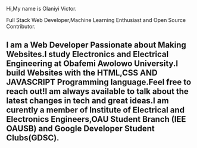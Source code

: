 Hi,My name is Olaniyi Victor.

Full Stack Web Developer,Machine Learning Enthusiast and Open Source Contributor.

I am a Web Developer Passionate about Making Websites.I study Electronics and Electrical Engineering at Obafemi Awolowo University.I build Websites with the HTML,CSS AND JAVASCRIPT Programming language.Feel free to reach out!I am always available to talk about the latest changes in tech and great ideas.I am curently a member of Institute of Electrical and Electronics Engineers,OAU  Student Branch (IEE OAUSB) and Google Developer Student Clubs(GDSC).
- 
